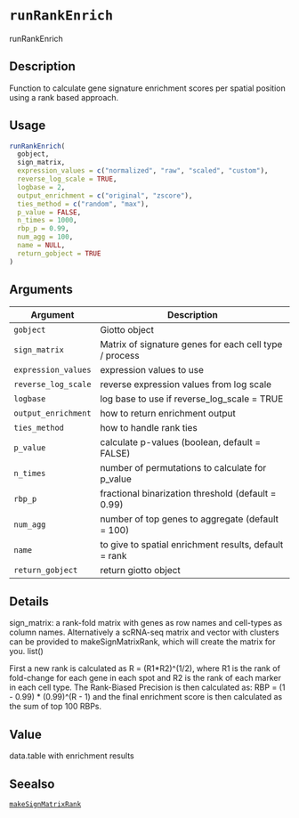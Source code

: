 # `runRankEnrich`

runRankEnrich


## Description

Function to calculate gene signature enrichment scores per spatial position using a rank based approach.


## Usage

```r
runRankEnrich(
  gobject,
  sign_matrix,
  expression_values = c("normalized", "raw", "scaled", "custom"),
  reverse_log_scale = TRUE,
  logbase = 2,
  output_enrichment = c("original", "zscore"),
  ties_method = c("random", "max"),
  p_value = FALSE,
  n_times = 1000,
  rbp_p = 0.99,
  num_agg = 100,
  name = NULL,
  return_gobject = TRUE
)
```


## Arguments

Argument      |Description
------------- |----------------
`gobject`     |     Giotto object
`sign_matrix`     |     Matrix of signature genes for each cell type / process
`expression_values`     |     expression values to use
`reverse_log_scale`     |     reverse expression values from log scale
`logbase`     |     log base to use if reverse_log_scale = TRUE
`output_enrichment`     |     how to return enrichment output
`ties_method`     |     how to handle rank ties
`p_value`     |     calculate p-values (boolean, default = FALSE)
`n_times`     |     number of permutations to calculate for p_value
`rbp_p`     |     fractional binarization threshold (default = 0.99)
`num_agg`     |     number of top genes to aggregate (default = 100)
`name`     |     to give to spatial enrichment results, default = rank
`return_gobject`     |     return giotto object


## Details

sign_matrix: a rank-fold matrix with genes as row names and cell-types as column names.
 Alternatively a scRNA-seq matrix and vector with clusters can be provided to makeSignMatrixRank, which will create
 the matrix for you. list() 
 
 First a new rank is calculated as R = (R1*R2)^(1/2), where R1 is the rank of
 fold-change for each gene in each spot and R2 is the rank of each marker in each cell type.
 The Rank-Biased Precision is then calculated as: RBP = (1 - 0.99) * (0.99)^(R - 1)
 and the final enrichment score is then calculated as the sum of top 100 RBPs.


## Value

data.table with enrichment results


## Seealso

[`makeSignMatrixRank`](#makesignmatrixrank)


